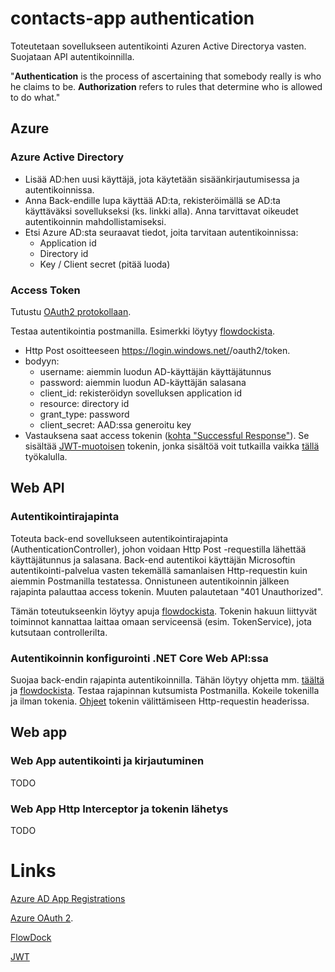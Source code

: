 # contacts-app authentication

Toteutetaan sovellukseen autentikointi Azuren Active Directorya vasten. Suojataan API autentikoinnilla.

"<b>Authentication</b> is the process of ascertaining that somebody really is who he claims to be.
<b>Authorization</b> refers to rules that determine who is allowed to do what."

## Azure
### Azure Active Directory
- Lisää AD:hen uusi käyttäjä, jota käytetään sisäänkirjautumisessa ja autentikoinnissa.
- Anna Back-endille lupa käyttää AD:ta, rekisteröimällä se AD:ta käyttäväksi sovellukseksi (ks. linkki alla). Anna tarvittavat oikeudet autentikoinnin mahdollistamiseksi.
- Etsi Azure AD:sta seuraavat tiedot, joita tarvitaan autentikoinnissa:
    - Application id
    - Directory id
    - Key / Client secret (pitää luoda)
    
### Access Token

Tutustu [OAuth2 protokollaan](https://docs.microsoft.com/en-us/azure/active-directory/develop/active-directory-v2-protocols).

Testaa autentikointia postmanilla. Esimerkki löytyy [flowdockista](https://www.flowdock.com/app/saimia/webapps/threads/sM5uD3l6YC9ZtDG1KaF4H3J-qbc).
- Http Post osoitteeseen https://login.windows.net/<directoryId>/oauth2/token.
- bodyyn:
    -  username: aiemmin luodun AD-käyttäjän käyttäjätunnus
    -  password: aiemmin luodun AD-käyttäjän salasana
    -  client_id: rekisteröidyn sovelluksen application id
    -  resource: directory id
    -  grant_type: password
    -  client_secret: AAD:ssa generoitu key
- Vastauksena saat access tokenin ([kohta "Successful Response"](https://docs.microsoft.com/en-us/azure/active-directory/develop/active-directory-protocols-oauth-code#oauth-20-authorization-flow)).
Se sisältää [JWT-muotoisen](https://jwt.io/introduction/) tokenin, jonka sisältöä voit tutkailla vaikka [tällä](https://jwt.io/) työkalulla.

## Web API
### Autentikointirajapinta

Toteuta back-end sovellukseen autentikointirajapinta (AuthenticationController), johon voidaan Http Post -requestilla lähettää käyttäjätunnus ja salasana.
Back-end autentikoi käyttäjän Microsoftin autentikointi-palvelua vasten tekemällä samanlaisen Http-requestin kuin aiemmin Postmanilla testatessa.
Onnistuneen autentikoinnin jälkeen rajapinta palauttaa access tokenin. Muuten palautetaan "401 Unauthorized".

Tämän toteutukseenkin löytyy apuja [flowdockista](https://www.flowdock.com/app/saimia/webapps/threads/sM5uD3l6YC9ZtDG1KaF4H3J-qbc).
Tokenin hakuun liittyvät toiminnot kannattaa laittaa omaan serviceensä (esim. TokenService), jota kutsutaan controllerilta.

### Autentikoinnin konfigurointi .NET Core Web API:ssa

Suojaa back-endin rajapinta autentikoinnilla. Tähän löytyy ohjetta mm. [täältä](https://docs.microsoft.com/en-us/azure/architecture/multitenant-identity/web-api) ja [flowdockista](https://www.flowdock.com/app/saimia/webapps/threads/sM5uD3l6YC9ZtDG1KaF4H3J-qbc).
Testaa rajapinnan kutsumista Postmanilla. Kokeile tokenilla ja ilman tokenia. [Ohjeet](https://docs.microsoft.com/en-us/azure/active-directory/develop/active-directory-protocols-oauth-code#use-the-access-token-to-access-the-resource) tokenin välittämiseen Http-requestin headerissa.


## Web app
### Web App autentikointi ja kirjautuminen
TODO

### Web App Http Interceptor ja tokenin lähetys
TODO

# Links
[Azure AD App Registrations](https://docs.microsoft.com/en-us/azure/active-directory/develop/active-directory-integrating-applications)

[Azure OAuth 2](https://docs.microsoft.com/en-us/azure/active-directory/develop/active-directory-v2-protocols).

[FlowDock]([flowdockista](https://www.flowdock.com/app/saimia/webapps/threads/sM5uD3l6YC9ZtDG1KaF4H3J-qbc))

[JWT](https://jwt.io/introduction/)